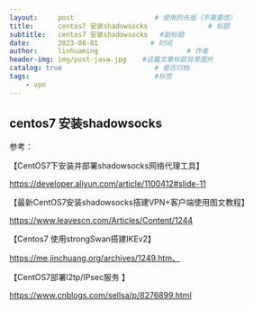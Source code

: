 ```yaml
---
layout:     post                    # 使用的布局（不需要改）
title:      centos7 安装shadowsocks               # 标题 
subtitle:   centos7 安装shadowsocks   #副标题
date:       2023-08-01             # 时间
author:     linhuaming                      # 作者
header-img: img/post-java.jpg    #这篇文章标题背景图片
catalog: true                       # 是否归档
tags:                               #标签
    - vpn
---
```


## centos7 安装shadowsocks

参考：

【CentOS7下安装并部署shadowsocks网络代理工具】

https://developer.aliyun.com/article/1100412#slide-11



【最新CentOS7安装shadowsocks搭建VPN+客户端使用图文教程】

https://www.leavescn.com/Articles/Content/1244



【Centos7 使用strongSwan搭建IKEv2】

https://me.jinchuang.org/archives/1249.htm、



【CentOS7部署l2tp/IPsec服务 】

https://www.cnblogs.com/sellsa/p/8276899.html







